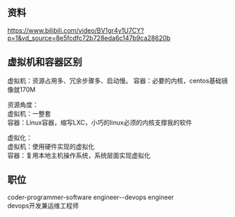 ## 资料

https://www.bilibili.com/video/BV1gr4y1U7CY?p=1&vd_source=8e5fcdfc72b728eda6c147b9ca28620b

## 虚拟机和容器区别

虚拟机：资源占用多、冗余步骤多、启动慢。 
容器：必要的内核，centos基础镜像就170M

资源角度：  
虚拟机：一整套  
容器：Linux容器，缩写LXC，小巧的linux必须的内核支撑我的软件  

虚拟化：  
虚拟机：使用硬件实现的虚拟化  
容器：复用本地主机操作系统，系统层面实现虚拟化  

## 职位

coder-programmer-software engineer--devops engineer  
devops开发兼运维工程师